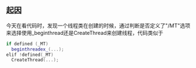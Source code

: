## 起因
今天在看代码时，发现一个线程类在创建的时候，通过判断是否定义了"/MT"选项来选择使用_beginthread还是CreateThread来创建线程，代码类似于
```cpp
if defined (_MT)
  beginthreadex_(...);
elif !defined(_MT)
  CreateThread(...);
```
